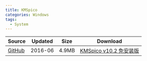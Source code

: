 ```yaml
---
title: KMSpico
categories: Windows
tags:
  - System
---
```


| Source                            | Updated | Size | Download                                   |
| ----------------------------------- | -------- | -------- | ------------------------------------------------ |
| <div class="unknown">[GitHub][github_kms]</div> | 2016-06  | 4.9MB     | [KMSpico v10.2 免安装版][KMSpicov102Portable] |

[github_kms]: https://github.com/charygao/KMSpico_v10.2.0
[KMSpicov102Portable]: https://img.vim-cn.com/ad/5ea3346daea53916fa66cb814aa98ed7489a1f.zip
